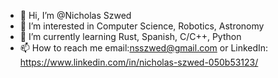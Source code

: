 - 👋 Hi, I’m @Nicholas Szwed
- 👀 I’m interested in Computer Science, Robotics, Astronomy 
- 🌱 I’m currently learning Rust, Spanish, C/C++, Python
- 📫 How to reach me email:nsszwed@gmail.com or LinkedIn: https://www.linkedin.com/in/nicholas-szwed-050b53123/

<!---
NickSzd/NickSzd is a ✨ special ✨ repository because its `README.md` (this file) appears on your GitHub profile.
You can click the Preview link to take a look at your changes.
--->
